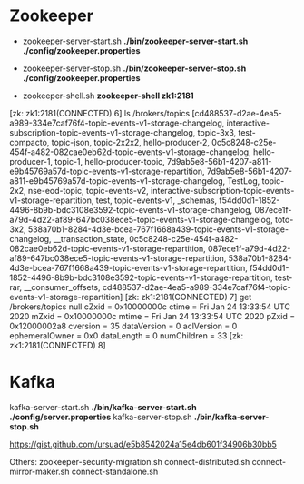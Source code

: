 

# Zookeeper 

- zookeeper-server-start.sh
**./bin/zookeeper-server-start.sh ./config/zookeeper.properties**
- zookeeper-server-stop.sh
**./bin/zookeeper-server-stop.sh ./config/zookeeper.properties**

- zookeeper-shell.sh
**zookeeper-shell zk1:2181**

[zk: zk1:2181(CONNECTED) 6] ls /brokers/topics
[cd488537-d2ae-4ea5-a989-334e7caf76f4-topic-events-v1-storage-changelog, interactive-subscription-topic-events-v1-storage-changelog, topic-3x3, test-compacto, topic-json, topic-2x2x2, hello-producer-2, 0c5c8248-c25e-454f-a482-082cae0eb62d-topic-events-v1-storage-changelog, hello-producer-1, topic-1, hello-producer-topic, 7d9ab5e8-56b1-4207-a811-e9b45769a57d-topic-events-v1-storage-repartition, 7d9ab5e8-56b1-4207-a811-e9b45769a57d-topic-events-v1-storage-changelog, TestLog, topic-2x2, nse-eod-topic, topic-events-v2, interactive-subscription-topic-events-v1-storage-repartition, test, topic-events-v1, _schemas, f54dd0d1-1852-4496-8b9b-bdc3108e3592-topic-events-v1-storage-changelog, 087ece1f-a79d-4d22-af89-647bc038ece5-topic-events-v1-storage-changelog, toto-3x2, 538a70b1-8284-4d3e-bcea-767f1668a439-topic-events-v1-storage-changelog, __transaction_state, 0c5c8248-c25e-454f-a482-082cae0eb62d-topic-events-v1-storage-repartition, 087ece1f-a79d-4d22-af89-647bc038ece5-topic-events-v1-storage-repartition, 538a70b1-8284-4d3e-bcea-767f1668a439-topic-events-v1-storage-repartition, f54dd0d1-1852-4496-8b9b-bdc3108e3592-topic-events-v1-storage-repartition, test-rar, __consumer_offsets, cd488537-d2ae-4ea5-a989-334e7caf76f4-topic-events-v1-storage-repartition]
[zk: zk1:2181(CONNECTED) 7] get /brokers/topics
null
cZxid = 0x10000000c
ctime = Fri Jan 24 13:33:54 UTC 2020
mZxid = 0x10000000c
mtime = Fri Jan 24 13:33:54 UTC 2020
pZxid = 0x12000002a8
cversion = 35
dataVersion = 0
aclVersion = 0
ephemeralOwner = 0x0
dataLength = 0
numChildren = 33
[zk: zk1:2181(CONNECTED) 8]


# Kafka 
kafka-server-start.sh
**./bin/kafka-server-start.sh ./config/server.properties**
kafka-server-stop.sh
**./bin/kafka-server-stop.sh**



https://gist.github.com/ursuad/e5b8542024a15e4db601f34906b30bb5

Others:
zookeeper-security-migration.sh
connect-distributed.sh
connect-mirror-maker.sh
connect-standalone.sh